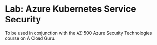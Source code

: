 # Lab: Azure Kubernetes Service Security

To be used in conjunction with the AZ-500 Azure Security Technologies course on A Cloud Guru.
